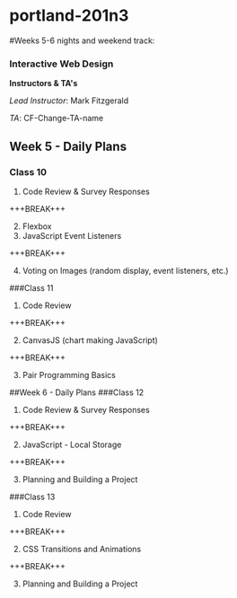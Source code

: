 # portland-201n3
#Weeks 5-6 nights and weekend track:
### Interactive Web Design
**Instructors & TA's**

*Lead Instructor*: Mark Fitzgerald

*TA*: CF-Change-TA-name

## Week 5 - Daily Plans
### Class 10
1. Code Review & Survey Responses

+++BREAK+++

2. Flexbox
3. JavaScript Event Listeners

+++BREAK+++

4. Voting on Images (random display, event listeners, etc.)

###Class 11
1. Code Review

+++BREAK+++

2. CanvasJS (chart making JavaScript)

+++BREAK+++

3. Pair Programming Basics

##Week 6 - Daily Plans
###Class 12
1. Code Review & Survey Responses

+++BREAK+++

2. JavaScript - Local Storage

+++BREAK+++

3. Planning and Building a Project

###Class 13
1. Code Review

+++BREAK+++

2. CSS Transitions and Animations

+++BREAK+++

3. Planning and Building a Project

